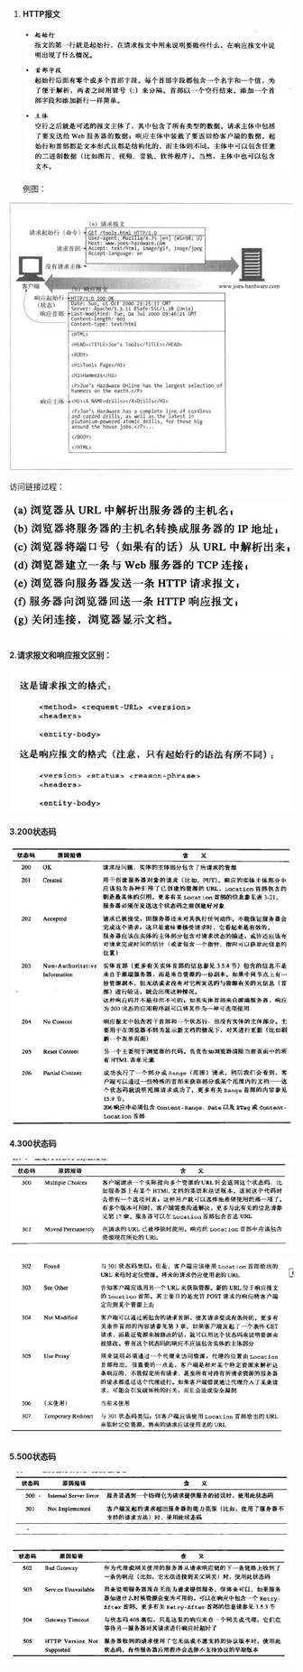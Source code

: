 1. #### **HTTP报文**

   ![](/assets/import.png)

   例图：

![](/assets/import1.png)

访问链接过程：

![](/assets/import3.png)

#### 2.**请求报文和响应报文区别：**

![](/assets/import4.png)

#### **3.200状态码**

![](/assets/import5.png)

#### **4.300状态码**

![](/assets/import6.png)

![](/assets/import7.png)

#### **5.500状态码**

![](/assets/import8.png)

![](/assets/import9.png)

